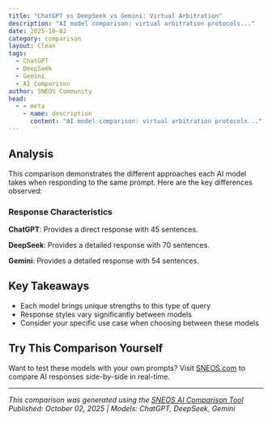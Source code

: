 ```yaml
---
title: "ChatGPT vs DeepSeek vs Gemini: Virtual Arbitration"
description: "AI model comparison: virtual arbitration protocols..."
date: 2025-10-02
category: comparison
layout: Clean
tags:
  - ChatGPT
  - DeepSeek
  - Gemini
  - AI Comparison
author: SNEOS Community
head:
  - - meta
    - name: description
      content: "AI model comparison: virtual arbitration protocols..."
---
```


<ChatComparison
  title="ChatGPT vs DeepSeek vs Gemini: Virtual Arbitration"
  prompt="virtual arbitration protocols"
  :responses='{
    "ChatGPT": "Virtual arbitration protocols refer to the set of rules, procedures, and guidelines designed to facilitate arbitration proceedings conducted through digital or online platforms rather than in physical settings. Arbitration is an alternative dispute resolution method where disputing parties agree to have their conflict decided by one or more arbitrators, often as an alternative to courtroom litigation.\n\n### Key Components of Virtual Arbitration Protocols\n\n1. **Platform Selection and Security**\n   - Use of secure, reliable videoconferencing platforms (e.g., Zoom, Microsoft Teams).\n   - Ensuring encrypted communication to maintain confidentiality.\n   - Controls to prevent unauthorized access and interruptions.\n\n2. **Pre-Hearing Procedures**\n   - Agreement on the virtual format by all parties.\n   - Scheduling and disseminating virtual hearing logistics in advance.\n   - Submission of exhibits and documents electronically with clear protocols for their presentation.\n   - Pre-hearing test runs to troubleshoot technical issues.\n\n3. **Identity Verification and Confidentiality**\n   - Procedures to verify the identity of participants at the start of sessions.\n   - Confidentiality agreements adapted for virtual contexts.\n   - Instructions regarding non-disclosure of sessions and recordings.\n\n4. **Hearing Management**\n   - Protocols for managing virtual speaking turns.\n   - Methods for submitting evidence and raising objections digitally.\n   - Handling technical failures (e.g., reconnection procedures).\n   - Rules for private caucuses or break-out sessions.\n\n5. **Record Keeping and Transcripts**\n   - Guidelines for recording the sessions or taking transcripts (if agreed).\n   - Secure management of digital records post-hearing.\n\n6. **Post-Hearing Procedures**\n   - Procedures for submission of post-hearing briefs or comments electronically.\n   - Protocols for delivering awards securely.\n\n### Examples of Organizations Offering Virtual Arbitration Protocols\n\n- **International Chamber of Commerce (ICC)**: Has guidelines for conducting online hearings.\n- **American Arbitration Association (AAA)**: Provides detailed procedures and a platform called \u0022ICDR Virtual Case Management\u0022 for virtual arbitrations.\n- **JAMS**: Offers protocols and instructions for virtual hearings.\n  \n### Benefits of Virtual Arbitration Protocols\n\n- Increased accessibility, especially across different jurisdictions.\n- Cost and time savings on travel and facilities.\n- Greater scheduling flexibility.\n- Enhanced safety during public health concerns (e.g., COVID-19 pandemic).\n\n### Potential Challenges\n\n- Technical issues that can disrupt proceedings.\n- Concerns about cybersecurity and maintaining confidentiality.\n- Managing participant interactions and demeanor in a virtual format.\n- Differences in time zones complicating scheduling.\n\n---\n\nIf you want, I can provide you with a sample virtual arbitration protocol or direct you to specific resources. Would you like that?",
    "DeepSeek": "Of course. \u0022Virtual arbitration protocols\u0022 refer to the specific rules, procedures, and technical standards that govern an arbitration process conducted entirely online. Their purpose is to replicate the fairness, security, and integrity of a traditional in-person arbitration while leveraging the efficiency and accessibility of digital technology.\n\nHere is a comprehensive breakdown of virtual arbitration protocols, covering their key components, benefits, challenges, and best practices.\n\n---\n\n### **1. Core Components of Virtual Arbitration Protocols**\n\nA robust protocol typically addresses the following areas:\n\n#### **A. Pre-Hearing Phase**\n\n*   **Initiation and Communication:**\n    *   **Designated Platform:** Specifying the primary platform for all official communications (e.g., a dedicated arbitration portal, not just email).\n    *   **Service of Documents:** Defining how documents, pleadings, and awards are formally \u0022served\u0022 electronically (e.g., via a secure portal with read-receipts).\n    *   **E-Bundles:** Establishing standards for creating, paginating, indexing, and sharing electronic hearing bundles to ensure all parties have identical materials.\n\n*   **Technology and Security:**\n    *   **Platform Selection:** Mandating the use of a secure, reliable video-conferencing platform (e.g., Zoom for Government, Microsoft Teams, or specialized legal platforms like Opus 2) with features like breakout rooms, screen sharing, and gallery view.\n    *   **Minimum Technical Requirements:** Outlining the minimum internet speed, hardware (webcam, microphone), and software required for participation.\n    *   **Cybersecurity \u0026 Data Privacy:** Ensuring the platform is compliant with relevant data protection laws (e.g., GDPR, CCPA) and that data is encrypted in transit and at rest.\n\n*   **Testing and Training:**\n    *   **Mandatory Test Sessions:** Requiring all participants (arbitrators, counsel, witnesses, experts) to participate in a mandatory test session before the hearing to troubleshoot technical issues.\n    *   **Technical Facilitator:** Appointing a neutral technical facilitator to manage the platform, admit participants, and handle issues during the hearing.\n\n#### **B. Hearing Phase**\n\n*   **Procedure and Etiquette:**\n    *   **\u0022Courtroom\u0022 Etiquette:** Rules for muting microphones when not speaking, using a neutral virtual background, and dressing professionally.\n    *   **Identification:** Requiring participants to display their full names on screen.\n    *   **Addressing the Tribunal:** Procedures for how to \u0022rise\u0022 or signal a desire to speak (e.g., using the \u0022raise hand\u0022 function or speaking through the tribunal secretary).\n\n*   **Witness and Expert Evidence:**\n    *   **Oath/Affirmation:** A clear, formal process for administering the oath or affirmation to a witness remotely.\n    *   **Witness Integrity:** Protocols to prevent witness coaching, including:\n        *   **\u0022No Other Communications\u0022 Rule:** An explicit order that the witness must not receive any messages (SMS, chat, email) or have unauthorized persons in the room during testimony.\n        *   **360-Degree Room Scan:** Requiring the witness to pan their camera around the room at the beginning of their testimony to show they are alone.\n    *   **Screen-Sharing for Documents:** A defined process for how documents will be displayed to the witness (e.g., only the tribunal and questioner can share their screen to control the document flow).\n\n*   **Confidentiality and Privacy:**\n    *   **Secure Access:** Using waiting rooms and unique meeting IDs/passwords to prevent unauthorized access.\n    *   **No-Recording Rule:** An explicit order that no participant may record the proceedings, with the official record being kept only by the tribunal.\n\n#### **C. Post-Hearing Phase**\n\n*   **Submissions:** Procedures for filing post-hearing briefs and closing arguments via the designated electronic portal.\n*   **The Award:** Stipulating that the final arbitral award will be signed electronically and delivered securely online, with the same legal status as a physical award.\n\n---\n\n### **2. Key Benefits of Virtual Arbitration Protocols**\n\n*   **Cost Efficiency:** Drastically reduces travel, accommodation, and venue rental costs.\n*   **Time Savings:** Eliminates travel time, allowing for more flexible scheduling and potentially faster resolution.\n*   **Global Accessibility:** Enables participation from anywhere in the world, making it easier to involve the best-suited arbitrators, experts, and counsel regardless of location.\n*   **Environmental Sustainability:** Significantly reduces the carbon footprint associated with international travel.\n*   **Convenience and Flexibility:** Easier to schedule shorter, more frequent sessions.\n\n---\n\n### **3. Key Challenges and Mitigation Strategies**\n\n| Challenge | Mitigation Strategy (via Protocol) |\n| :--- | :--- |\n| **Technical Failures** | Mandatory pre-hearing tests; having a technical facilitator; agreed-upon backup plans (e.g., switching to a phone conference). |\n| **Witness Coaching** | 360-degree room scan; \u0022no-communication\u0022 orders; possibility of a hybrid model with the witness at a neutral, supervised venue. |\n| **Cyber-Security Risks** | Using enterprise-grade, encrypted platforms; multi-factor authentication; strict access controls. |\n| **\u0022Zoom Fatigue\u0022 \u0026 Attention** | Scheduling more frequent breaks; limiting hearing hours per day; using dynamic screen-sharing to maintain engagement. |\n| **Cross-Border Issues** | Ensuring the protocol complies with the data privacy laws of all jurisdictions involved; choosing a platform with global compliance certifications. |\n| **Perceived Informality** | Strict enforcement of procedural etiquette and a professional tone set by the tribunal from the outset. |\n\n---\n\n### **4. Institutional Rules and Guidelines**\n\nMany major arbitration institutions have published specific guidelines or rules for virtual hearings, which can form the basis of a protocol:\n\n*   **ICC:** \u0022ICC Guidance Note on Possible Measures Aimed at Mitigating the Effects of the COVID-19 Pandemic\u0022 and updated case management procedures.\n*   **SIAC:** \u0022SIAC Practice Note for Administered Cases \u2013 Video Conferencing for Hearings and Witness Conferencing.\u0022\n*   **LCIA:** \u0022LCIA Notes for Parties: Remote and Semi-Remote Hearings.\u0022\n*   **HKIAC:** \u0022HKIAC Guidelines for Virtual Hearings.\u0022\n*   **AAA/ICDR:** \u0022ICDR Guidelines for Arbitrators Concerning Exchanges of Information\u0022 and \u0022AAA-ICDR Model Order and Procedures for a Virtual Hearing via Videoconference.\u0022\n\nThese resources provide excellent templates that parties can adopt or adapt.\n\n### **Sample Protocol Clause for an Arbitration Agreement**\n\nParties can include a clause in their contract committing to a virtual protocol:\n\n\u003E \u0022Any arbitration initiated pursuant to this agreement shall be conducted in accordance with the [e.g., ICC Rules]. The parties agree that the arbitration shall be conducted virtually, and the tribunal is empowered to adopt and implement a virtual arbitration protocol, based on the guidelines of [e.g., the ICC], to govern the proceedings, including the hearing, unless the parties and tribunal agree otherwise for compelling reasons.\u0022\n\n### **Conclusion**\n\nVirtual arbitration protocols are no longer a temporary fix but a permanent and valuable feature of the dispute resolution landscape. A well-drafted protocol is essential to ensure that the move online does not compromise the fundamental principles of due process, fairness, and enforceability. By proactively addressing technical, procedural, and ethical concerns, these protocols make arbitration more efficient, accessible, and fit for the modern world.",
    "Gemini": "Virtual arbitration protocols are essentially traditional arbitration protocols adapted to be conducted remotely, leveraging technology for communication and document sharing. They aim to maintain the core principles of arbitration \u2013 fairness, efficiency, and impartiality \u2013 while offering the convenience and cost-effectiveness of a virtual setting.\n\nHere\u0027s a breakdown of key aspects:\n\n**1. Core Principles and Adaptations:**\n\n*   **Fairness and Due Process:**  Ensuring all parties have equal opportunities to present their case, respond to arguments, and participate in the proceedings.  Adaptations include clear communication protocols, technology training for parties unfamiliar with virtual platforms, and flexibility in scheduling to accommodate time zone differences.\n\n*   **Efficiency and Cost-Effectiveness:** Utilizing technology to streamline document exchange, scheduling, and hearings, thereby reducing travel costs and time delays. This often involves using dedicated arbitration platforms or secure file-sharing systems.\n\n*   **Impartiality and Confidentiality:** Maintaining the integrity and privacy of the arbitration process.  Adaptations include secure video conferencing platforms, encryption of sensitive documents, and clear rules regarding recording of proceedings.\n\n**2. Key Elements of Virtual Arbitration Protocols:**\n\n*   **Platform Selection:**\n    *   **Factors to Consider:** Security, reliability, ease of use, features (video conferencing, document sharing, screen sharing, virtual whiteboards), integration with other tools, and cost.\n    *   **Examples:** Zoom, Microsoft Teams, Cisco Webex, specialized arbitration platforms (e.g., Opus 2, CaseLines).\n\n*   **Document Management:**\n    *   **Secure Electronic Filing:**  Use of dedicated platforms or secure cloud storage to manage pleadings, evidence, and other documents.\n    *   **Clear Filing Protocols:**  Establishing rules for file naming conventions, deadlines for submissions, and methods for accessing documents.\n    *   **Redaction Capabilities:** Ensuring sensitive information can be redacted appropriately.\n\n*   **Hearing Procedures:**\n    *   **Video Conferencing Etiquette:**  Rules for participation, including muting microphones when not speaking, dress code, and maintaining appropriate decorum.\n    *   **Witness Testimony:** Procedures for swearing in witnesses remotely, managing exhibits, and addressing potential technology issues.\n    *   **Screen Sharing and Exhibits:**  Methods for presenting documents and other exhibits clearly to all participants.\n    *   **Real-Time Transcription/Interpretation:** Utilizing technology to provide accurate transcripts and translation services as needed.\n\n*   **Security and Confidentiality:**\n    *   **Encryption:**  Protecting data in transit and at rest.\n    *   **Access Controls:**  Restricting access to documents and proceedings to authorized personnel.\n    *   **Data Security Policies:**  Implementing measures to prevent unauthorized access, disclosure, or alteration of data.\n    *   **Recording Restrictions:**  Establishing clear rules regarding recording of proceedings to maintain confidentiality.\n\n*   **Procedural Rules and Guidelines:**\n    *   **Adopting or Adapting Existing Rules:**  Using established arbitration rules (e.g., ICC, AAA, UNCITRAL) and adapting them for virtual proceedings.\n    *   **Developing Specific Virtual Arbitration Protocols:**  Creating bespoke rules that address the unique challenges and opportunities of virtual arbitration.\n    *   **Prior Agreement by Parties:** Ensuring all parties agree to the virtual arbitration protocol and its terms.\n\n*   **Technical Support:**\n    *   **Providing Technical Assistance:** Offering support to parties who may be unfamiliar with the technology being used.\n    *   **Troubleshooting and Backup Plans:**  Having contingency plans in place to address technical glitches or connectivity issues.\n\n**3. Advantages of Virtual Arbitration:**\n\n*   **Cost Savings:** Reduced travel expenses, venue rental costs, and administrative overhead.\n*   **Increased Efficiency:**  Faster scheduling, streamlined document exchange, and reduced delays.\n*   **Greater Accessibility:**  Allows parties and witnesses from different locations to participate easily.\n*   **Flexibility:**  Facilitates arbitration even in situations where physical meetings are not possible (e.g., pandemics, travel restrictions).\n\n**4. Challenges of Virtual Arbitration:**\n\n*   **Technology Access and Skills:**  Ensuring all parties have access to reliable internet and the necessary technology skills.\n*   **Security Concerns:**  Mitigating the risks of data breaches and unauthorized access.\n*   **Due Process Concerns:**  Addressing potential challenges to fairness and impartiality in a virtual setting.\n*   **Witness Credibility Assessment:**  Some argue that assessing witness credibility is more difficult remotely.\n*   **Enforcement Issues:**  Potential challenges to enforcing awards rendered through virtual arbitration.\n\n**5. Examples of Organizations Providing Virtual Arbitration Services or Guidance:**\n\n*   **American Arbitration Association (AAA):** Offers virtual arbitration services and publishes guidance on best practices.\n*   **International Chamber of Commerce (ICC):** Provides virtual hearing guidelines and arbitration services.\n*   **Chartered Institute of Arbitrators (CIArb):** Offers training and accreditation for arbitrators and publishes guidance on virtual hearings.\n*   **United Nations Commission on International Trade Law (UNCITRAL):**  Its arbitration rules can be adapted for virtual proceedings.\n*   **Various specialist arbitration centers and law firms.**\n\n**In Conclusion:**\n\nVirtual arbitration protocols are becoming increasingly prevalent as technology continues to evolve and the demand for efficient and cost-effective dispute resolution grows.  By carefully considering the core principles of arbitration and addressing the specific challenges of a virtual setting, parties can effectively utilize these protocols to resolve disputes fairly and efficiently.  It\u0027s crucial to have well-defined protocols in place *before* the arbitration begins, agreed upon by all parties, to ensure a smooth and just process.\n"
  }'
  published-date="00:21"
/>

## Analysis

This comparison demonstrates the different approaches each AI model takes when responding to the same prompt. Here are the key differences observed:

### Response Characteristics

**ChatGPT**: Provides a direct response with 45 sentences. 

**DeepSeek**: Provides a detailed response with 70 sentences. 

**Gemini**: Provides a detailed response with 54 sentences. 

## Key Takeaways

- Each model brings unique strengths to this type of query
- Response styles vary significantly between models
- Consider your specific use case when choosing between these models

## Try This Comparison Yourself

Want to test these models with your own prompts? Visit [SNEOS.com](https://sneos.com) to compare AI responses side-by-side in real-time.

---

*This comparison was generated using the [SNEOS AI Comparison Tool](https://sneos.com)*
*Published: October 02, 2025 | Models: ChatGPT, DeepSeek, Gemini*
